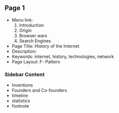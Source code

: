 ## Page 1
- Menu link: 
  1. Introduction
  2. Origin
  3. Browser wars
  4. Search Engines
- Page Title: History of the Internet
- Description: 
- Keywords: internet, history, technologies, network
- Page Layout: F- Pattern

### Sidebar Content
- Inventions
- Founders and Co-founders
- timeline
- statistics
- footnote
